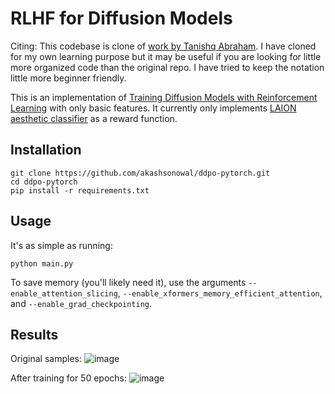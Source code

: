 # RLHF for Diffusion Models

Citing: This codebase is clone of [work by Tanishq Abraham](https://github.com/tmabraham/ddpo-pytorch/tree/main). I have cloned for my own learning purpose but it may be useful if you are looking for little more organized code than the original repo. I have tried to keep the notation little more beginner friendly.

This is an implementation of [Training Diffusion Models with Reinforcement Learning](https://arxiv.org/abs/2305.13301) with only basic features. It currently only implements [LAION aesthetic classifier](https://github.com/LAION-AI/aesthetic-predictor) as a reward function.

## Installation
```
git clone https://github.com/akashsonowal/ddpo-pytorch.git 
cd ddpo-pytorch
pip install -r requirements.txt
```

## Usage

It's as simple as running:
```
python main.py
```

To save memory (you'll likely need it), use the arguments `--enable_attention_slicing`, `--enable_xformers_memory_efficient_attention`, and `--enable_grad_checkpointing`. 

## Results

Original samples:
![image](https://github.com/tmabraham/ddpo-pytorch/assets/37097934/6a9489a2-9cfb-4e21-84c5-eaa2694acbd4)

After training for 50 epochs:
![image](https://github.com/tmabraham/ddpo-pytorch/assets/37097934/a82ce5ce-2e29-4adf-b06c-601295be288d)
